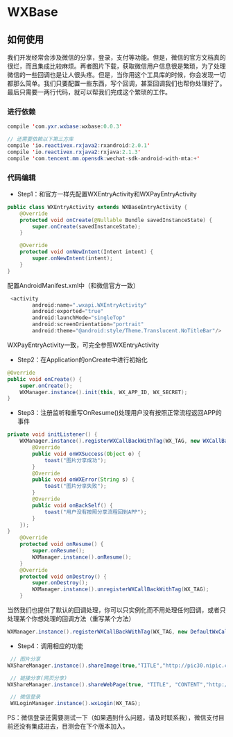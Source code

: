 # WXBase
## 如何使用
我们开发经常会涉及微信的分享，登录，支付等功能。但是，微信的官方文档真的很烂，而且集成比较麻烦。再者图片下载，获取微信用户信息很是繁琐，为了处理微信的一些回调也是让人很头疼。但是，当你用这个工具库的时候，你会发现一切都那么简单。我们只要配置一些东西，写个回调，甚至回调我们也帮你处理好了。最后只需要一两行代码，就可以帮我们完成这个繁琐的工作。
### 进行依赖
```java
compile 'com.yxr.wxbase:wxbase:0.0.3'

// 还需要依赖以下第三方库
compile 'io.reactivex.rxjava2:rxandroid:2.0.1'
compile 'io.reactivex.rxjava2:rxjava:2.1.3'
compile 'com.tencent.mm.opensdk:wechat-sdk-android-with-mta:+'
```
### 代码编辑
* Step1：和官方一样先配置WXEntryActivity和WXPayEntryActivity
```java
public class WXEntryActivity extends WXBaseEntryActivity {
    @Override
    protected void onCreate(@Nullable Bundle savedInstanceState) {
        super.onCreate(savedInstanceState);
    }

    @Override
    protected void onNewIntent(Intent intent) {
        super.onNewIntent(intent);
    }
}
```
配置AndroidManifest.xml中（和微信官方一致）
```java
 <activity
        android:name=".wxapi.WXEntryActivity"
        android:exported="true"
        android:launchMode="singleTop"
        android:screenOrientation="portrait"
        android:theme="@android:style/Theme.Translucent.NoTitleBar"/>
```
WXPayEntryActivity一致，可完全参照WXEntryActivity
* Step2：在Application的onCreate中进行初始化
```java
@Override
public void onCreate() {
    super.onCreate();
    WXManager.instance().init(this, WX_APP_ID, WX_SECRET);
}
```
* Step3：注册监听和重写OnResume()处理用户没有按照正常流程返回APP的事件
```java
private void initListener() {
    WXManager.instance().registerWXCallBackWithTag(WX_TAG, new WXCallBack() {
        @Override
        public void onWXSuccess(Object o) {
            toast("图片分享成功");
        }
        @Override
        public void onWXError(String s) {
            toast("图片分享失败");
        }
        @Override
        public void onBackSelf() {
            toast("用户没有按照分享流程回到APP");
        }
    });
}
    @Override
    protected void onResume() {
        super.onResume();
        WXManager.instance().onResume();
    }
    @Override
    protected void onDestroy() {
        super.onDestroy();
        WXManager.instance().unregisterWXCallBackWithTag(WX_TAG);
    }
```
当然我们也提供了默认的回调处理，你可以只实例化而不用处理任何回调，或者只处理某个你想处理的回调方法（重写某个方法）
```java
WXManager.instance().registerWXCallBackWithTag(WX_TAG, new DefaultWxCallBack(activity));
```
* Step4：调用相应的功能
```java
 // 图片分享
WXShareManager.instance().shareImage(true,"TITLE","http://pic30.nipic.com/20130622/10558908_111729300000_2.jpg", WX_TAG);

 // 链接分享(网页分享)
WXShareManager.instance().shareWebPage(true, "TITLE", "CONTENT","http://pic30.nipic.com/20130622/10558908_111729300000_2.jpg", "https://www.baidu.com", WX_TAG);

 // 微信登录
 WXLoginManager.instance().wxLogin(WX_TAG);
```

PS：微信登录还需要测试一下（如果遇到什么问题，请及时联系我），微信支付目前还没有集成进去，目测会在下个版本加入。